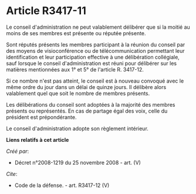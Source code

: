# Article R3417-11

Le conseil d'administration ne peut valablement délibérer que si la moitié au moins de ses membres est présente ou réputée
présente. 

Sont réputés présents les membres participant à la réunion du conseil par des moyens de visioconférence ou de
télécommunication permettant leur identification et leur participation effective à une délibération collégiale, sauf lorsque
le conseil d'administration est réuni pour délibérer sur les matières mentionnées aux 1° et 5° de l'article R. 3417-12. 

Si ce nombre n'est pas atteint, le conseil est à nouveau convoqué avec le même ordre du jour dans un délai de quinze jours.
Il délibère alors valablement quel que soit le nombre de membres présents. 

Les délibérations du conseil sont adoptées à la majorité des membres présents ou représentés. En cas de partage égal des
voix, celle du président est prépondérante. 

Le conseil d'administration adopte son règlement intérieur.

**Liens relatifs à cet article**

_Créé par_:

  - Décret n°2008-1219 du 25 novembre 2008 - art. (V)

_Cite_:

  - Code de la défense. - art. R3417-12 (V)
